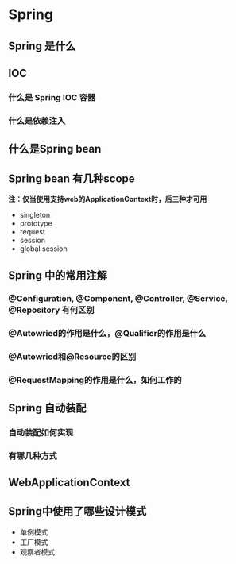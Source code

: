 # Spring

## Spring 是什么

## IOC

### 什么是 Spring IOC 容器

### 什么是依赖注入

## 什么是Spring bean

## Spring bean 有几种scope

**注：仅当使用支持web的ApplicationContext时，后三种才可用**

* singleton
* prototype
* request
* session
* global session

## Spring 中的常用注解

### @Configuration, @Component, @Controller, @Service, @Repository 有何区别

### @Autowried的作用是什么，@Qualifier的作用是什么

### @Autowried和@Resource的区别

### @RequestMapping的作用是什么，如何工作的

## Spring 自动装配

### 自动装配如何实现

### 有哪几种方式

## WebApplicationContext

## Spring中使用了哪些设计模式

* 单例模式
* 工厂模式
* 观察者模式
